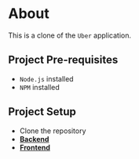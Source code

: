 # About

This is a clone of the `Uber` application.

## Project Pre-requisites

- `Node.js` installed
- `NPM` installed

## Project Setup

- Clone the repository
- [**Backend**](./backend/README.md)
- [**Frontend**](./frontend/README.d)

